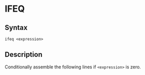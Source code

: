 # IFEQ

## Syntax
```assembly
ifeq <expression>
```

## Description
Conditionally assemble the following lines if `<expression>` is zero.
